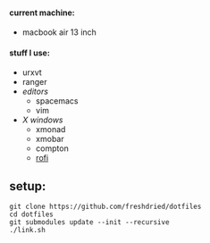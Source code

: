 #### current machine:
- macbook air 13 inch

#### stuff I use:
- urxvt
- ranger
- *editors*
    - spacemacs
    - vim
- *X windows*
    - xmonad
    - xmobar
    - compton
    - [rofi](https://davedavenport.github.io/rofi/)

## setup:
```
git clone https://github.com/freshdried/dotfiles
cd dotfiles
git submodules update --init --recursive
./link.sh
```
